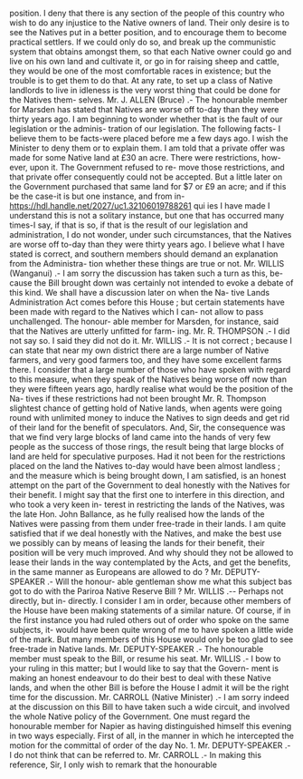 position. I deny that there is any section of the people of this country who wish to do any injustice to the Native owners of land. Their only desire is to see the Natives put in a better position, and to encourage them to become practical settlers. If we could only do so, and break up the communistic system that obtains amongst them, so that each Native owner could go and live on his own land and cultivate it, or go in for raising sheep and cattle, they would be one of the most comfortable races in existence; but the trouble is to get them to do that. At any rate, to set up a class of Native landlords to live in idleness is the very worst thing that could be done for the Natives them- selves. Mr. J. ALLEN (Bruce) .- The honourable member for Marsden has stated that Natives are worse off to-day than they were thirty years ago. I am beginning to wonder whether that is the fault of our legislation or the adminis- tration of our legislation. The following facts- I believe them to be facts-were placed before me a few days ago. I wish the Minister to deny them or to explain them. I am told that a private offer was made for some Native land at £30 an acre. There were restrictions, how- ever, upon it. The Government refused to re- move those restrictions, and that private offer consequently could not be accepted. But a little later on the Government purchased that same land for $7 or £9 an acre; and if this be the case-it is but one instance, and from in- https://hdl.handle.net/2027/uc1.32106019788261 qui ies I have made I understand this is not a solitary instance, but one that has occurred many times-I say, if that is so, if that is the result of our legislation and administration, I do not wonder, under such circumstances, that the Natives are worse off to-day than they were thirty years ago. I believe what I have stated is correct, and southern members should demand an explanation from the Administra- tion whether these things are true or not. Mr. WILLIS (Wanganui) .- I am sorry the discussion has taken such a turn as this, be- cause the Bill brought down was certainly not intended to evoke a debate of this kind. We shall have a discussion later on when the Na- tive Lands Administration Act comes before this House ; but certain statements have been made with regard to the Natives which I can- not allow to pass unchallenged. The honour- able member for Marsden, for instance, said that the Natives are utterly unfitted for farm- ing. Mr. R. THOMPSON .- I did not say so. I said they did not do it. Mr. WILLIS .- It is not correct ; because I can state that near my own district there are a large number of Native farmers, and very good farmers too, and they have some excellent farms there. I consider that a large number of those who have spoken with regard to this measure, when they speak of the Natives being worse off now than they were fifteen years ago, hardly realise what would be the position of the Na- tives if these restrictions had not been brought Mr. R. Thompson slightest chance of getting hold of Native lands, when agents were going round with unlimited money to induce the Natives to sign deeds and get rid of their land for the benefit of speculators. And, Sir, the consequence was that we find very large blocks of land came into the hands of very few people as the success of those rings, the result being that large blocks of land are held for speculative purposes. Had it not been for the restrictions placed on the land the Natives to-day would have been almost landless ; and the measure which is being brought down, I am satisfied, is an honest attempt on the part of the Government to deal honestly with the Natives for their benefit. I might say that the first one to interfere in this direction, and who took a very keen in- terest in restricting the lands of the Natives, was the late Hon. John Ballance, as he fully realised how the lands of the Natives were passing from them under free-trade in their lands. I am quite satisfied that if we deal honestly with the Natives, and make the best use we possibly can by means of leasing the lands for their benefit, their position will be very much improved. And why should they not be allowed to lease their lands in the way contemplated by the Acts, and get the benefits, in the same manner as Europeans are allowed to do ? Mr. DEPUTY-SPEAKER .- Will the honour- able gentleman show me what this subject bas got to do with the Pariroa Native Reserve Bill ? Mr. WILLIS .-- Perhaps not directly, but in- directly. I consider I am in order, because other members of the House have been making statements of a similar nature. Of course, if in the first instance you had ruled others out of order who spoke on the same subjects, it- would have been quite wrong of me to have spoken a little wide of the mark. But many members of this House would only be too glad to see free-trade in Native lands. Mr. DEPUTY-SPEAKER .- The honourable member must speak to the Bill, or resume his seat. Mr. WILLIS .- I bow to your ruling in this matter; but I would like to say that the Govern- ment is making an honest endeavour to do their best to deal with these Native lands, and when the other Bill is before the House I admit it will be the right time for the discussion. Mr. CARROLL (Native Minister) .- I am sorry indeed at the discussion on this Bill to have taken such a wide circuit, and involved the whole Native policy of the Government. One must regard the honourable member for Napier as having distinguished himself this evening in two ways especially. First of all, in the manner in which he intercepted the motion for the committal of order of the day No. 1. Mr. DEPUTY-SPEAKER .- I do not think that can be referred to. Mr. CARROLL .- In making this reference, Sir, I only wish to remark that the honourable 
